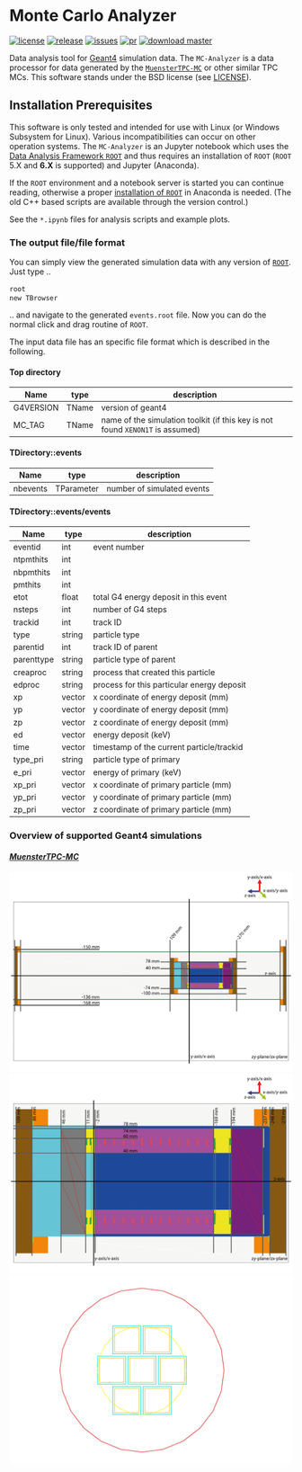 # Monte Carlo Analyzer
[![license](https://img.shields.io/github/license/l-althueser/MC-Analyzer.svg)](./LICENSE.md) [![release](https://img.shields.io/github/release/l-althueser/MC-Analyzer.svg)](https://github.com/l-althueser/MC-Analyzer/releases) [![issues](https://img.shields.io/github/issues/l-althueser/MC-Analyzer.svg)](https://github.com/l-althueser/MC-Analyzer/issues) [![pr](https://img.shields.io/github/issues-pr/l-althueser/MC-Analyzer.svg)](https://github.com/l-althueser/MC-Analyzer/pulls) [![download master](https://img.shields.io/badge/download-master-green.svg)](https://github.com/l-althueser/MC-Analyzer/archive/master.zip)

Data analysis tool for [Geant4](http://geant4.cern.ch/) simulation data. The `MC-Analyzer` is a data processor for data generated by the [`MuensterTPC-MC`](https://github.com/l-althueser/MuensterTPC-MC) or other similar TPC MCs. This software stands under the BSD license (see [LICENSE](./LICENSE.md)).

## Installation Prerequisites
This software is only tested and intended for use with Linux (or Windows Subsystem for Linux). Various incompatibilities can occur on other operation systems. The `MC-Analyzer` is an Jupyter notebook which uses the [Data Analysis Framework `ROOT`](https://root.cern.ch/) and thus requires an installation of `ROOT` (`ROOT` 5.X and **6.X** is supported) and Jupyter (Anaconda).
  
If the `ROOT` environment and a notebook server is started you can continue reading, otherwise a proper [installation of `ROOT`](https://root.cern.ch/downloading-root) in Anaconda is needed. (The old C++ based scripts are available through the version control.)  

See the `*.ipynb` files for analysis scripts and example plots.

### The output file/file format
You can simply view the generated simulation data with any version of [`ROOT`](https://root.cern.ch/). Just type ..
```
root
new TBrowser
```
.. and navigate to the generated `events.root` file. Now you can do the normal click and drag routine of `ROOT`.  

The input data file has an specific file format which is described in the following.
#### Top directory
| Name | type | description |  
| --- | --- | --- |
| G4VERSION | TName<string> | version of geant4 |  
| MC_TAG | TName<string> | name of the simulation toolkit (if this key is not found `XENON1T` is assumed) |  

#### TDirectory::events
| Name | type | description |  
| --- | --- | --- |
| nbevents | TParameter<int> | number of simulated events |  

#### TDirectory::events/events
| Name | type | description |  
| --- | --- | --- |
| eventid | int | event number |
| ntpmthits | int | |
| nbpmthits | int | |
| pmthits | int | |
| etot | float | total G4 energy deposit in this event |
| nsteps | int | number of G4 steps |
| trackid  | int | track ID |
| type  | string | particle type |
| parentid  | int | track ID of parent |
| parenttype  | string | particle type of parent |
| creaproc  | string | process that created this particle |
| edproc  | string | process for this particular energy deposit |
| xp  | vector<float> | x coordinate of energy deposit (mm) |
| yp  | vector<float> | y coordinate of energy deposit (mm) |
| zp  | vector<float> | z coordinate of energy deposit (mm) |
| ed  | vector<float> | energy deposit (keV) |
| time  | vector<float> | timestamp of the current particle/trackid |
| type_pri  | string | particle type of primary  |
| e_pri  | vector<float> | energy of primary (keV) |
| xp_pri  | vector<float> | x coordinate of primary particle (mm) |
| yp_pri  | vector<float> | y coordinate of primary particle (mm) |
| zp_pri  | vector<float> | z coordinate of primary particle (mm) |

### Overview of supported Geant4 simulations  

#### [*MuensterTPC-MC*](https://github.com/l-althueser/MuensterTPC-Simulation)  
![Overview_01](/drawings/muensterTPCsim_overview_01.png)
![Overview_02](/drawings/muensterTPCsim_overview_02.png)
![Overview_PMTholder](/drawings/muensterTPCsim_pmtholder_top_wireframe.pdf.jpg)
